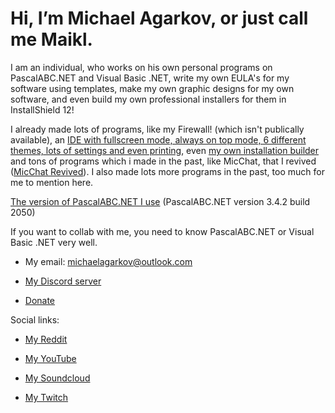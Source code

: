 # Hi, I’m **Michael Agarkov**, or just call me Maikl.

I am an individual, who works on his own personal programs on PascalABC.NET and Visual Basic .NET,
write my own EULA's for my software using templates,
make my own graphic designs for my own software,
and even build my own professional installers for them in InstallShield 12!

I already made lots of programs, like my Firewall! (which isn't publically available),
an [IDE with fullscreen mode, always on top mode, 6 different themes, lots of settings and even printing](https://github.com/MichaelAgarkov/StandalIDE),
even [my own installation builder](https://github.com/MichaelAgarkov/MicSetup)
and tons of programs which i made in the past, like MicChat, that I revived ([MicChat Revived](https://github.com/MichaelAgarkov/MicChatRevived)). I also made lots more programs in the past, too much for me to mention here.

[The version of PascalABC.NET I use](https://tinyurl.com/PascalABCNET) (PascalABC.NET version 3.4.2 build 2050)

If you want to collab with me, you need to know PascalABC.NET or Visual Basic .NET very well.

- My email: michaelagarkov@outlook.com

- [My Discord server](https://discord.gg/z9y23h7)

- [Donate](https://www.donationalerts.com/r/MichaelAgarkov)


Social links:

- [My Reddit](https://www.reddit.com/u/MichaelAgarkov)

- [My YouTube](https://www.youtube.com/channel/UCxFymvUt5FeMevOUEOfmcLA)

- [My Soundcloud](https://soundcloud.com/michaelagarkov)

- [My Twitch](https://www.twitch.tv/michaelagarkov)
